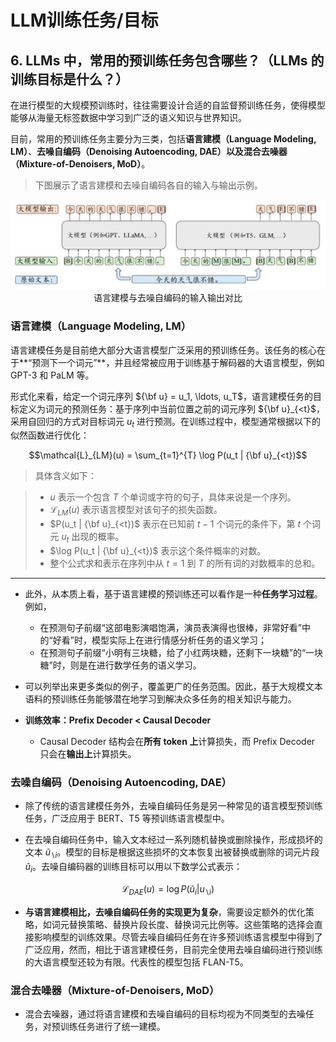 # LLM训练任务/目标

## 6. LLMs 中，常用的预训练任务包含哪些？（LLMs 的训练目标是什么？）

在进行模型的大规模预训练时，往往需要设计合适的自监督预训练任务，使得模型能够从海量无标签数据中学习到广泛的语义知识与世界知识。

目前，常用的预训练任务主要分为三类，包括**语言建模（Language Modeling, LM）**、**去噪自编码（Denoising Autoencoding, DAE）**以及**混合去噪器（Mixture-of-Denoisers, MoD）**。

> 下图展示了语言建模和去噪自编码各自的输入与输出示例。

<center>
    <img src="fig/04-tasks.png">
    <center>语言建模与去噪自编码的输入输出对比</center>
</center>


### 语言建模（Language Modeling, LM）

语言建模任务是目前绝大部分大语言模型广泛采用的预训练任务。该任务的核心在于**“预测下一个词元”**，并且经常被应用于训练基于解码器的大语言模型，例如 GPT-3 和 PaLM 等。

形式化来看，给定一个词元序列 ${\bf u} = u_1, \ldots, u_T$，语言建模任务的目标定义为词元的预测任务：基于序列中当前位置之前的词元序列 ${\bf u}_{<t}$，采用自回归的方式对目标词元 $u_t$ 进行预测。在训练过程中，模型通常根据以下的似然函数进行优化：

$$\mathcal{L}_{LM}(u) = \sum_{t=1}^{T} \log P(u_t | {\bf u}_{<t})$$

> 具体含义如下：

> - $u$ 表示一个包含 $T$ 个单词或字符的句子，具体来说是一个序列。
> - $\mathcal{L}_{LM}(u)$ 表示语言模型对该句子的损失函数。
> - $P(u_t | {\bf u}_{<t})$ 表示在已知前 $t-1$ 个词元的条件下，第 $t$ 个词元 $u_t$ 出现的概率。
> - $\log P(u_t | {\bf u}_{<t})$ 表示这个条件概率的对数。
> - 整个公式求和表示在序列中从 $t=1$ 到 $T$ 的所有词的对数概率的总和。

---

- 此外，从本质上看，基于语言建模的预训练还可以看作是一种**任务学习过程**。例如，

    - 在预测句子前缀“这部电影演唱饱满，演员表演得也很棒，非常好看”中的“好看”时，模型实际上在进行情感分析任务的语义学习；
    - 在预测句子前缀“小明有三块糖，给了小红两块糖，还剩下一块糖”的“一块糖”时，则是在进行数学任务的语义学习。

- 可以列举出来更多类似的例子，覆盖更广的任务范围。因此，基于大规模文本语料的预训练任务能够潜在地学习到解决众多任务的相关知识与能力。

- **训练效率：Prefix Decoder < Causal Decoder**

    - Causal Decoder 结构会在**所有 token 上**计算损失，而 Prefix Decoder 只会在**输出上**计算损失。


### 去噪自编码（Denoising Autoencoding, DAE）

- 除了传统的语言建模任务外，去噪自编码任务是另一种常见的语言模型预训练任务，广泛应用于 BERT、T5 等预训练语言模型中。

- 在去噪自编码任务中，输入文本经过一系列随机替换或删除操作，形成损坏的文本 $\tilde{u}_{\backslash i}$。模型的目标是根据这些损坏的文本恢复出被替换或删除的词元片段 $\tilde{u}_i$。去噪自编码器的训练目标可以用以下数学公式表示：

$$\mathcal{L}_{DAE}(u) = \log P(\tilde{u}_i | u_{\backslash i})$$


- **与语言建模相比，去噪自编码任务的实现更为复杂**，需要设定额外的优化策略，如词元替换策略、替换片段长度、替换词元比例等。这些策略的选择会直接影响模型的训练效果。尽管去噪自编码任务在许多预训练语言模型中得到了广泛应用，然而，相比于语言建模任务，目前完全使用去噪自编码进行预训练的大语言模型还较为有限。代表性的模型包括 FLAN-T5。


### 混合去噪器（Mixture-of-Denoisers, MoD）

- 混合去噪器，通过将语言建模和去噪自编码的目标均视为不同类型的去噪任务，对预训练任务进行了统一建模。
